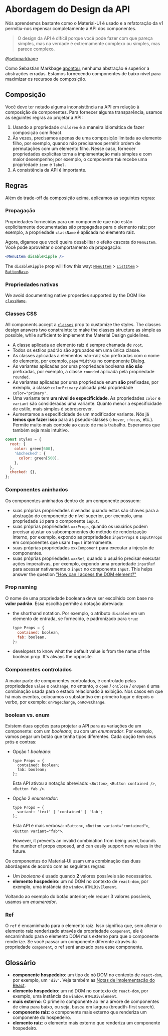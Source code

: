 # Abordagem do Design da API

<p class="description">Nós aprendemos bastante como o Material-UI é usado e a refatoração da v1 permitiu-nos repensar completamente a API dos componentes.</p>

> O design da API é difícil porque você pode fazer com que pareça simples, mas na verdade é extremamente complexo ou simples, mas parece complexo.

[@sebmarkbage](https://twitter.com/sebmarkbage/status/728433349337841665)

Como Sebastian Markbage [apontou](https://2014.jsconf.eu/speakers/sebastian-markbage-minimal-api-surface-area-learning-patterns-instead-of-frameworks.html), nenhuma abstração é superior a abstrações erradas. Estamos fornecendo componentes de baixo nível para maximizar os recursos de composição.

## Composição

Você deve ter notado alguma inconsistência na API em relação à composição de componentes. Para fornecer alguma transparência, usamos as seguintes regras ao projetar a API:

1. Usando a propriedade `children` é a maneira idiomática de fazer composição com React.
2. Às vezes, precisamos apenas de uma composição limitada ao elemento filho, por exemplo, quando não precisamos permitir ordem de permutações com um elemento filho. Nesse caso, fornecer propriedades explícitas torna a implementação mais simples e com maior desempenho; por exemplo, o componente `Tab` recebe uma propriedade `icon` e `label`.
3. A consistência da API é importante.

## Regras

Além do trade-off da composição acima, aplicamos as seguintes regras:

### Propagação

Propriedades fornecidas para um componente que não estão explicitamente documentadas são propagadas para o elemento raiz; por exemplo, a propriedade `className` é aplicada no elemento raiz.

Agora, digamos que você queira desabilitar o efeito cascata do `MenuItem`. Você pode aproveitar o comportamento da propagação:

```jsx
<MenuItem disableRipple />
```

The `disableRipple` prop will flow this way: [`MenuItem`](/material-ui/api/menu-item/) > [`ListItem`](/material-ui/api/list-item/) > [`ButtonBase`](/material-ui/api/button-base/).

### Propriedades nativas

We avoid documenting native properties supported by the DOM like [`className`](/material-ui/customization/how-to-customize/#overriding-styles-with-class-names).

### Classes CSS

All components accept a [`classes`](/material-ui/customization/how-to-customize/#overriding-styles-with-class-names) prop to customize the styles. The classes design answers two constraints: to make the classes structure as simple as possible, while sufficient to implement the Material Design guidelines.

- A classe aplicada ao elemento raiz é sempre chamada de `root`.
- Todos os estilos padrão são agrupados em uma única classe.
- As classes aplicadas a elementos não-raiz são prefixadas com o nome do elemento, por exemplo, `paperWidthXs` no componente Dialog.
- As variantes aplicadas por uma propriedade booleana **não são** prefixadas, por exemplo, a classe `rounded` aplicada pela propriedade `rounded`.
- As variantes aplicadas por uma propriedade enum **são** prefixadas, por exemplo, a classe `colorPrimary` aplicada pela propriedade `color="primary"`.
- Uma variante tem **um nível de especificidade**. As propriedades `color` e `variant` são consideradas uma variante. Quanto menor a especificidade de estilo, mais simples é sobrescrever.
- Aumentamos a especificidade de um modificador variante. Nós já **temos que fazer isso** para as pseudo-classes (`:hover`, `:focus`, etc.). Permite muito mais controle ao custo de mais trabalho. Esperamos que também seja mais intuitivo.

```js
const styles = {
  root: {
    color: green[600],
    '&$checked': {
      color: green[500],
    },
  },
  checked: {},
};
```

### Componentes aninhados

Os componentes aninhados dentro de um componente possuem:

- suas próprias propriedades niveladas quando estas são chaves para a abstração do componente de nível superior, por exemplo, uma propriedade `id` para o componente `input`.
- suas próprias propriedades `xxxProps`, quando os usuários podem precisar ajustar os subcomponentes do método de renderização interno, por exemplo, expondo as propriedades `inputProps` e `InputProps` em componentes que usam `Input` internamente.
- suas próprias propriedades `xxxComponent` para executar a injeção de componentes.
- suas próprias propriedades `xxxRef`, quando o usuário precisar executar ações imperativas, por exemplo, expondo uma propriedade `inputRef` para acessar nativamente o `input` no componente `Input`. This helps answer the question ["How can I access the DOM element?"](/material-ui/getting-started/faq/#how-can-i-access-the-dom-element)

### Prop naming

O nome de uma propriedade booleana deve ser escolhido com base no **valor padrão**. Essa escolha permite a notação abreviada:

- the shorthand notation. Por exemplo, o atributo `disabled` em um elemento de entrada, se fornecido, é padronizado para `true`:

  ```jsx
  type Props = {
    contained: boolean,
    fab: boolean,
  };
  ```

- developers to know what the default value is from the name of the boolean prop. It's always the opposite.

### Componentes controlados

A maior parte de componentes controlados, é controlado pelas propriedades `value` e `onChange`, no entanto, o `open` / `onClose` / `onOpen` é uma combinação usada para o estado relacionado à exibição. Nos casos em que há mais eventos, colocamos o substantivo em primeiro lugar e depois o verbo, por exemplo: `onPageChange`, `onRowsChange`.

### boolean vs. enum

Existem duas opções para projetar a API para as variações de um componente: com um _booleano_; ou com um _enumerador_. Por exemplo, vamos pegar um botão que tenha tipos diferentes. Cada opção tem seus prós e contras:

- Opção 1 _booleano_:

  ```tsx
  type Props = {
    contained: boolean;
    fab: boolean;
  };
  ```

  Esta API ativou a notação abreviada: `<Button>`, `<Button contained />`, `<Button fab />`.

- Opção 2 _enumerador_:

  ```tsx
  type Props = {
    variant: 'text' | 'contained' | 'fab';
  };
  ```

  Esta API é mais verbosa: `<Button>`, `<Button variant="contained">`, `<Button variant="fab">`.

  However, it prevents an invalid combination from being used, bounds the number of props exposed, and can easily support new values in the future.

Os componentes do Material-UI usam uma combinação das duas abordagens de acordo com as seguintes regras:

- Um _booleano_ é usado quando **2** valores possíveis são necessários.
- **elemento hospedeiro**: um nó DOM no contexto de `react-dom`, por exemplo, uma instância de `window.HTMLDivElement`.

Voltando ao exemplo do botão anterior; ele requer 3 valores possíveis, usamos um _enumerador_.

### Ref

O `ref` é encaminhado para o elemento raiz. Isso significa que, sem alterar o elemento raiz renderizado através da propriedade `component`, ele é encaminhado para o elemento DOM mais externo para que o componente renderize. Se você passar um componente diferente através da propriedade `component`, o ref será anexado para esse componente.

## Glossário

- **componente hospedeiro**: um tipo de nó DOM no contexto de `react-dom`, por exemplo, um `'div'`. Veja também as [Notas de implementação do React](https://reactjs.org/docs/implementation-notes.html#mounting-host-elements).
- **elemento hospedeiro**: um nó DOM no contexto de `react-dom`, por exemplo, uma instância de `window.HTMLDivElement`.
- **mais externo**: O primeiro componente ao ler a árvore de componentes de cima para baixo, ou seja, busca em largura (breadth-first search).
- **componente raiz**: o componente mais externo que renderiza um componente do hospedeiro.
- **elemento raiz**: o elemento mais externo que renderiza um componente hospedeiro.
